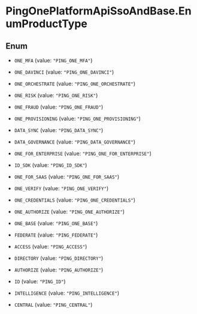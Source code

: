 # PingOnePlatformApiSsoAndBase.EnumProductType

## Enum


* `ONE_MFA` (value: `"PING_ONE_MFA"`)

* `ONE_DAVINCI` (value: `"PING_ONE_DAVINCI"`)

* `ONE_ORCHESTRATE` (value: `"PING_ONE_ORCHESTRATE"`)

* `ONE_RISK` (value: `"PING_ONE_RISK"`)

* `ONE_FRAUD` (value: `"PING_ONE_FRAUD"`)

* `ONE_PROVISIONING` (value: `"PING_ONE_PROVISIONING"`)

* `DATA_SYNC` (value: `"PING_DATA_SYNC"`)

* `DATA_GOVERNANCE` (value: `"PING_DATA_GOVERNANCE"`)

* `ONE_FOR_ENTERPRISE` (value: `"PING_ONE_FOR_ENTERPRISE"`)

* `ID_SDK` (value: `"PING_ID_SDK"`)

* `ONE_FOR_SAAS` (value: `"PING_ONE_FOR_SAAS"`)

* `ONE_VERIFY` (value: `"PING_ONE_VERIFY"`)

* `ONE_CREDENTIALS` (value: `"PING_ONE_CREDENTIALS"`)

* `ONE_AUTHORIZE` (value: `"PING_ONE_AUTHORIZE"`)

* `ONE_BASE` (value: `"PING_ONE_BASE"`)

* `FEDERATE` (value: `"PING_FEDERATE"`)

* `ACCESS` (value: `"PING_ACCESS"`)

* `DIRECTORY` (value: `"PING_DIRECTORY"`)

* `AUTHORIZE` (value: `"PING_AUTHORIZE"`)

* `ID` (value: `"PING_ID"`)

* `INTELLIGENCE` (value: `"PING_INTELLIGENCE"`)

* `CENTRAL` (value: `"PING_CENTRAL"`)


